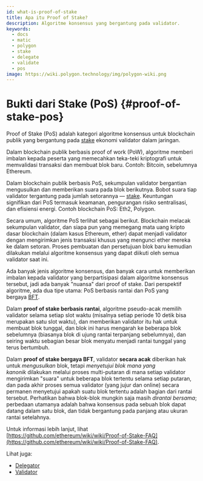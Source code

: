 ```yaml
---
id: what-is-proof-of-stake
title: Apa itu Proof of Stake?
description: Algoritme konsensus yang bergantung pada validator.
keywords:
  - docs
  - matic
  - polygon
  - stake
  - delegate
  - validate
  - pos
image: https://wiki.polygon.technology/img/polygon-wiki.png
---
```


# Bukti dari Stake (PoS) {#proof-of-stake-pos}

Proof of Stake (PoS) adalah kategori algoritme konsensus untuk blockchain publik yang bergantung pada [stake](/docs/maintain/glossary#staking) ekonomi validator dalam jaringan.

Dalam blockchain publik berbasis proof of work (PoW), algoritme memberi imbalan kepada peserta yang memecahkan teka-teki kriptografi untuk memvalidasi transaksi dan membuat blok baru. Contoh: Bitcoin, sebelumnya Ethereum.

Dalam blockchain publik berbasis PoS, sekumpulan validator bergantian mengusulkan dan memberikan suara pada blok berikutnya. Bobot suara tiap validator tergantung pada jumlah setorannya — [stake](/docs/maintain/glossary#staking). Keuntungan signifikan dari PoS termasuk keamanan, pengurangan risiko sentralisasi, dan efisiensi energi. Contoh blockchain PoS: Eth2, Polygon.

Secara umum, algoritme PoS terlihat sebagai berikut. Blockchain melacak sekumpulan validator, dan siapa pun yang memegang mata uang kripto dasar blockchain (dalam kasus Ethereum, ether) dapat menjadi validator dengan mengirimkan jenis transaksi khusus yang mengunci ether mereka ke dalam setoran. Proses pembuatan dan persetujuan blok baru kemudian dilakukan melalui algoritme konsensus yang dapat diikuti oleh semua validator saat ini.

Ada banyak jenis algoritme konsensus, dan banyak cara untuk memberikan imbalan kepada validator yang berpartisipasi dalam algoritme konsensus tersebut, jadi ada banyak "nuansa" dari proof of stake. Dari perspektif algoritme, ada dua tipe utama: PoS berbasis rantai dan PoS yang bergaya [BFT](https://en.wikipedia.org/wiki/Byzantine_fault_tolerance).

Dalam **proof of stake berbasis rantai**, algoritme pseudo-acak memilih validator selama setiap slot waktu (misalnya setiap periode 10 detik bisa merupakan satu slot waktu), dan memberikan validator itu hak untuk membuat blok tunggal, dan blok ini harus mengarah ke beberapa blok sebelumnya (biasanya blok di ujung rantai terpanjang sebelumnya), dan seiring waktu sebagian besar blok menyatu menjadi rantai tunggal yang terus bertumbuh.

Dalam **proof of stake bergaya BFT**, validator **secara acak** diberikan hak untuk *mengusulkan* blok, tetapi *menyetujui blok mana yang kanonik* dilakukan melalui proses multi-putaran di mana setiap validator mengirimkan "suara" untuk beberapa blok tertentu selama setiap putaran, dan pada akhir proses semua validator (yang jujur dan online) secara permanen menyetujui apakah suatu blok tertentu adalah bagian dari rantai tersebut. Perhatikan bahwa blok-blok mungkin saja masih *dirantai bersama*; perbedaan utamanya adalah bahwa konsensus pada sebuah blok dapat datang dalam satu blok, dan tidak bergantung pada panjang atau ukuran rantai setelahnya.

Untuk informasi lebih lanjut, lihat [https://github.com/ethereum/wiki/wiki/Proof-of-Stake-FAQ](https://github.com/ethereum/wiki/wiki/Proof-of-Stake-FAQ).

Lihat juga:

* [Delegator](/docs/maintain/glossary#delegator)
* [Validator](/docs/maintain/glossary#validator)
